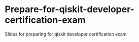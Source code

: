 # Prepare-for-qiskit-developer-certification-exam
Slides for preparing for qiskit developer certification exam 
